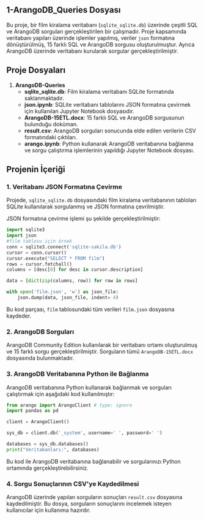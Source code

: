 
## 1-ArangoDB_Queries Dosyası

Bu proje, bir film kiralama veritabanı (`sqlite_sqlite.db`) üzerinde çeşitli SQL ve ArangoDB sorguları gerçekleştirilen bir çalışmadır. Proje kapsamında veritabanı yapıları üzerinde işlemler yapılmış, veriler `json` formatına dönüştürülmüş, 15 farklı SQL ve ArangoDB sorgusu oluşturulmuştur. Ayrıca ArangoDB üzerinde veritabanı kurularak sorgular gerçekleştirilmiştir.

## Proje Dosyaları

1. **ArangoDB-Queries**
    - **sqlite_sqlite.db**: Film kiralama veritabanı SQLite formatında saklanmaktadır.
    - **json.ipynb**: SQLite veritabanı tablolarını JSON formatına çevirmek için kullanılan Jupyter Notebook dosyasıdır.
    - **ArangoDB-15ETL.docx**: 15 farklı SQL ve ArangoDB sorgusunun bulunduğu doküman.
    - **result.csv**: ArangoDB sorguları sonucunda elde edilen verilerin CSV formatındaki çıktıları.
    - **arango.ipynb**: Python kullanarak ArangoDB veritabanına bağlanma ve sorgu çalıştırma işlemlerinin yapıldığı Jupyter Notebook dosyası.

## Projenin İçeriği

### 1. Veritabanı JSON Formatına Çevirme
Projede, `sqlite_sqlite.db` dosyasındaki film kiralama veritabanının tabloları SQLite kullanılarak sorgulanmış ve JSON formatına çevrilmiştir.

JSON formatına çevirme işlemi şu şekilde gerçekleştirilmiştir:

```python
import sqlite3
import json
#film tablosu için örnek
conn = sqlite3.connect('sqlite-sakila.db')
cursor = conn.cursor()
cursor.execute("SELECT * FROM film")
rows = cursor.fetchall()
columns = [desc[0] for desc in cursor.description]

data = [dict(zip(columns, row)) for row in rows]

with open('film.json', 'w') as json_file:
    json.dump(data, json_file, indent= 4)
```

Bu kod parçası, `film` tablosundaki tüm verileri `film.json` dosyasına kaydeder.

### 2. ArangoDB Sorguları
ArangoDB Community Edition kullanılarak bir veritabanı ortamı oluşturulmuş ve 15 farklı sorgu gerçekleştirilmiştir. Sorguların tümü `ArangoDB-15ETL.docx` dosyasında bulunmaktadır.

### 3. ArangoDB Veritabanına Python ile Bağlanma
ArangoDB veritabanına Python kullanarak bağlanmak ve sorguları çalıştırmak için aşağıdaki kod kullanılmıştır:

```python
from arango import ArangoClient # type: ignore
import pandas as pd

client = ArangoClient()

sys_db = client.db('_system', username=' ', password=' ')

databases = sys_db.databases()
print("Veritabanları:", databases)
```

Bu kod ile ArangoDB veritabanına bağlanabilir ve sorgularınızı Python ortamında gerçekleştirebilirsiniz.

### 4. Sorgu Sonuçlarının CSV'ye Kaydedilmesi
ArangoDB üzerinde yapılan sorguların sonuçları `result.csv` dosyasına kaydedilmiştir. Bu dosya, sorguların sonuçlarını incelemek isteyen kullanıcılar için kullanıma hazırdır.
